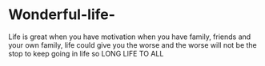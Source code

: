 # Wonderful-life-
Life is great when you have motivation when you have family, friends and your own family, life could give you the worse and the worse will not be  the stop to keep going in life so LONG LIFE TO ALL 
